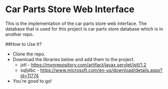 # Car Parts Store Web Interface
This is the implementation of the car parts store web interface. The database that is used for this project is car parts store
database which is in another repo.

##How to Use It?
* Clone the repo.
* Download the libraries below and add them to the project.
  * jstl - https://mvnrepository.com/artifact/javax.servlet/jstl/1.2
  * sqljdbc - https://www.microsoft.com/en-us/download/details.aspx?id=11774
* You're good to go!
